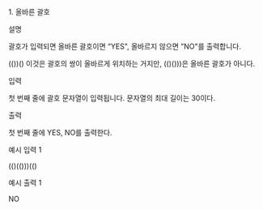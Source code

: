 1\. 올바른 괄호

설명

괄호가 입력되면 올바른 괄호이면 “YES", 올바르지 않으면 ”NO"를 출력합니다.

(())() 이것은 괄호의 쌍이 올바르게 위치하는 거지만, (()()))은 올바른 괄호가 아니다.

입력

첫 번째 줄에 괄호 문자열이 입력됩니다. 문자열의 최대 길이는 30이다.

출력

첫 번째 줄에 YES, NO를 출력한다.

예시 입력 1

(()(()))(()

예시 출력 1

NO